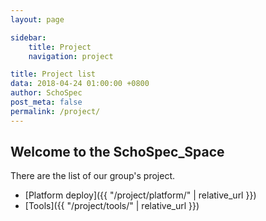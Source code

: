 ```yaml
---
layout: page

sidebar:
    title: Project
    navigation: project

title: Project list
data: 2018-04-24 01:00:00 +0800
author: SchoSpec
post_meta: false
permalink: /project/
---
```

## Welcome to the SchoSpec_Space

There are the list of our group's project.

* [Platform deploy]({{ "/project/platform/" | relative_url }})
* [Tools]({{ "/project/tools/" | relative_url }})

